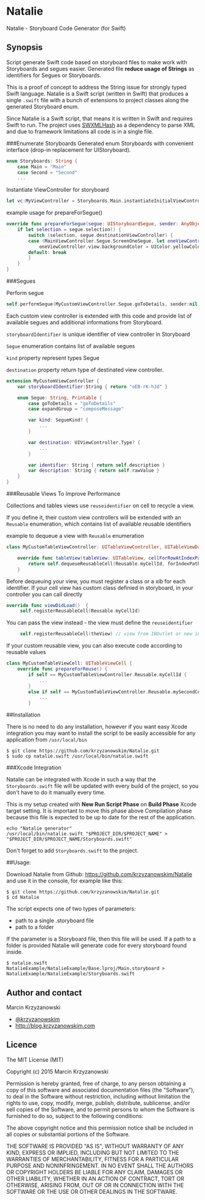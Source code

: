 # Natalie
Natalie - Storyboard Code Generator (for Swift)

## Synopsis
Script generate Swift code based on storyboard files to make work with Storyboards and segues easier. Generated file **reduce usage of Strings** as identifiers for Segues or Storyboards.

This is a proof of concept to address the String issue for strongly typed Swift language. Natalie is a Swift script (written in Swift) that produces a single `.swift` file with a bunch of extensions to project classes along the generated Storyboard enum.

Since Natalie is a Swift script, that means it is written in Swift and requires Swift to run. The project uses [SWXMLHash](https://github.com/drmohundro/SWXMLHash) as a dependency to parse XML and due to framework limitations all code is in a single file.

###Enumerate Storyboards
Generated enum Storyboards with convenient interface (drop-in replacement for UIStoryboard).

```swift
enum Storyboards: String {
    case Main = "Main"
    case Second = "Second"
    ...
```

Instantiate ViewController for storyboard
```swift
let vc:MyViewController = Storyboards.Main.instantiateInitialViewController()
```

example usage for prepareForSegue()

```swift
override func prepareForSegue(segue: UIStoryboardSegue, sender: AnyObject?) {
    if let selection = segue.selection() {
        switch (selection, segue.destinationViewController) {
        case (MainViewController.Segue.ScreenOneSegue, let oneViewController as ScreenOneViewController):
            oneViewController.view.backgroundColor = UIColor.yellowColor()
        default: break
        }
    }
}
```

###Segues

Perform segue
```swift
self.performSegue(MyCustomViewController.Segue.goToDetails, sender:nil)
```

Each custom view controller is extended with this code and provide list of available segues and additional informations from Storyboard.

`storyboardIdentifier` is unique identifier of view controller in Storyboard

`Segue` enumeration contains list of available segues

`kind` property represent types Segue

`destination` property return type of destinated view controller.

```swift
extension MyCustomViewController { 
    var storyboardIdentifier:String { return "oEB-rK-hJd" }

    enum Segue: String, Printable {
        case goToDetails = "goToDetails"
        case expandGroup = "composeMessage"

        var kind: SegueKind? {
            ...
        }

        var destination: UIViewController.Type? {
            ...
        }

        var identifier: String { return self.description } 
        var description: String { return self.rawValue }
    }
}
```

###Reusable Views To Improve Performance

Collections and tables views use `reuseidentifier` on cell to recycle a view.

If you define it, their custom view controllers will be extended with an `Reusable` enumeration, which contains list of available reusable identifiers

example to dequeue a view with `Reusable` enumeration
```swift
class MyCustomTableViewController: UITableViewController, UITableViewDataSource {

    override func tableView(tableView: UITableView, cellForRowAtIndexPath indexPath: NSIndexPath) -> UITableViewCell {
        return self.dequeueReusableCell(Reusable.myCellId, forIndexPath: indexPath) as! UITableViewCell
    }
```

Before dequeuing your view, you must register a class or a xib for each identifier.
If your cell view has custom class definied in storyboard, in your controller you can call directly
```swift
override func viewDidLoad()  {
     self.registerReusableCell(Reusable.myCellId)
```
You can pass the view instead - the view must define the `reuseidentifier`
```swift
     self.registerReusableCell(theView) // view from IBOutlet or new instance
```

If your custom reusable view, you can also execute code according to reusable values
```swift
class MyCustomTableViewCell: UITableViewCell {
    override func prepareForReuse() {
        if self == MyCustomTableViewController.Reusable.myCellId {
            ...
        }
        else if self == MyCustomTableViewController.Reusable.mySecondCellId {
            ...
        }
```

##Installation

There is no need to do any installation, however if you want easy Xcode integration you may want to install the script to be easily accessible for any application from `/usr/local/bin`

```
$ git clone https://github.com/krzyzanowskim/Natalie.git
$ sudo cp natalie.swift /usr/local/bin/natalie.swift
```

###Xcode Integration

Natalie can be integrated with Xcode in such a way that the `Storyboards.swift` file will be updated with every build of the project, so you don't have to do it manually every time.

This is my setup created with **New Run Script Phase** on **Build Phase** Xcode target setting. It is important to move this phase above Compilation phase because this file is expected to be up to date for the rest of the application.

```
echo "Natalie generator"
/usr/local/bin/natalie.swift "$PROJECT_DIR/$PROJECT_NAME" > "$PROJECT_DIR/$PROJECT_NAME/Storyboards.swift"
```

Don't forget to add `Storyboards.swift` to the project.

##Usage:

Download Natalie from Github: https://github.com/krzyzanowskim/Natalie and use it in the console, for example like this:
```
$ git clone https://github.com/krzyzanowskim/Natalie.git
$ cd Natalie
```

The script expects one of two types of parameters:

* path to a single .storyboard file 
* path to a folder

If the parameter is a Storyboard file, then this file will be used. If a path to a folder is provided Natalie will generate code for every storyboard found inside.

```
$ natalie.swift NatalieExample/NatalieExample/Base.lproj/Main.storyboard > NatalieExample/NatalieExample/Storyboards.swift
```

## Author and contact
Marcin Krzyżanowski 

* [@krzyzanowskim](http://twitter.com/krzyzanowskim)
* http://blog.krzyzanowskim.com

## Licence
The MIT License (MIT)

Copyright (c) 2015 Marcin Krzyzanowski

Permission is hereby granted, free of charge, to any person obtaining a copy
of this software and associated documentation files (the "Software"), to deal
in the Software without restriction, including without limitation the rights
to use, copy, modify, merge, publish, distribute, sublicense, and/or sell
copies of the Software, and to permit persons to whom the Software is
furnished to do so, subject to the following conditions:

The above copyright notice and this permission notice shall be included in all
copies or substantial portions of the Software.

THE SOFTWARE IS PROVIDED "AS IS", WITHOUT WARRANTY OF ANY KIND, EXPRESS OR
IMPLIED, INCLUDING BUT NOT LIMITED TO THE WARRANTIES OF MERCHANTABILITY,
FITNESS FOR A PARTICULAR PURPOSE AND NONINFRINGEMENT. IN NO EVENT SHALL THE
AUTHORS OR COPYRIGHT HOLDERS BE LIABLE FOR ANY CLAIM, DAMAGES OR OTHER
LIABILITY, WHETHER IN AN ACTION OF CONTRACT, TORT OR OTHERWISE, ARISING FROM,
OUT OF OR IN CONNECTION WITH THE SOFTWARE OR THE USE OR OTHER DEALINGS IN THE
SOFTWARE.
 
